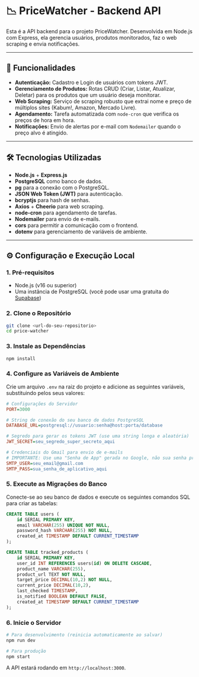# 📉 PriceWatcher - Backend API

Esta é a API backend para o projeto PriceWatcher. Desenvolvida em Node.js com Express, ela gerencia usuários, produtos monitorados, faz o web scraping e envia notificações.

---

## 🚀 Funcionalidades

-   **Autenticação:** Cadastro e Login de usuários com tokens JWT.
-   **Gerenciamento de Produtos:** Rotas CRUD (Criar, Listar, Atualizar, Deletar) para os produtos que um usuário deseja monitorar.
-   **Web Scraping:** Serviço de scraping robusto que extrai nome e preço de múltiplos sites (Kabum!, Amazon, Mercado Livre).
-   **Agendamento:** Tarefa automatizada com `node-cron` que verifica os preços de hora em hora.
-   **Notificações:** Envio de alertas por e-mail com `Nodemailer` quando o preço alvo é atingido.

---

## 🛠️ Tecnologias Utilizadas

-   **Node.js** + **Express.js**
-   **PostgreSQL** como banco de dados.
-   **pg** para a conexão com o PostgreSQL.
-   **JSON Web Token (JWT)** para autenticação.
-   **bcryptjs** para hash de senhas.
-   **Axios** + **Cheerio** para web scraping.
-   **node-cron** para agendamento de tarefas.
-   **Nodemailer** para envio de e-mails.
-   **cors** para permitir a comunicação com o frontend.
-   **dotenv** para gerenciamento de variáveis de ambiente.

---

## ⚙️ Configuração e Execução Local

### 1. Pré-requisitos
- Node.js (v16 ou superior)
- Uma instância de PostgreSQL (você pode usar uma gratuita do [Supabase](https://supabase.com/))

### 2. Clone o Repositório
```bash
git clone <url-do-seu-repositorio>
cd price-watcher
```

### 3. Instale as Dependências
```bash
npm install
```

### 4. Configure as Variáveis de Ambiente
Crie um arquivo `.env` na raiz do projeto e adicione as seguintes variáveis, substituindo pelos seus valores:

```ini
# Configurações do Servidor
PORT=3000

# String de conexão do seu banco de dados PostgreSQL
DATABASE_URL=postgresql://usuario:senha@host:porta/database

# Segredo para gerar os tokens JWT (use uma string longa e aleatória)
JWT_SECRET=seu_segredo_super_secreto_aqui

# Credenciais do Gmail para envio de e-mails
# IMPORTANTE: Use uma "Senha de App" gerada no Google, não sua senha principal.
SMTP_USER=seu_email@gmail.com
SMTP_PASS=sua_senha_de_aplicativo_aqui
```

### 5. Execute as Migrações do Banco
Conecte-se ao seu banco de dados e execute os seguintes comandos SQL para criar as tabelas:
```sql
CREATE TABLE users (
    id SERIAL PRIMARY KEY,
    email VARCHAR(255) UNIQUE NOT NULL,
    password_hash VARCHAR(255) NOT NULL,
    created_at TIMESTAMP DEFAULT CURRENT_TIMESTAMP
);

CREATE TABLE tracked_products (
    id SERIAL PRIMARY KEY,
    user_id INT REFERENCES users(id) ON DELETE CASCADE,
    product_name VARCHAR(255),
    product_url TEXT NOT NULL,
    target_price DECIMAL(10,2) NOT NULL,
    current_price DECIMAL(10,2),
    last_checked TIMESTAMP,
    is_notified BOOLEAN DEFAULT FALSE,
    created_at TIMESTAMP DEFAULT CURRENT_TIMESTAMP
);
```

### 6. Inicie o Servidor
```bash
# Para desenvolvimento (reinicia automaticamente ao salvar)
npm run dev

# Para produção
npm start
```
A API estará rodando em `http://localhost:3000`.
